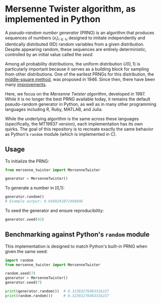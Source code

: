 # Mersenne Twister algorithm, as implemented in Python

A *pseudo-random number generator* (PRNG) is an algorithm that produces sequences of numbers $(x_i)_{i\in \mathbb{N}}$ designed 
to imitate independently and identically distributed (IID) random variables from a given distribution. Despite appearing
random, these sequences are entirely deterministic, controlled by an initial value called the *seed*.

Among all probability distributions, the uniform distribution $U(0,1)$ is particularly important because it serves as a
building block for sampling from other distributions. One of the earliest PRNGs for this distribution, the 
[middle-square method](https://en.wikipedia.org/wiki/Middle-square_method), was 
proposed in 1946. Since then, there have been many [improvements](https://en.wikipedia.org/wiki/List_of_random_number_generators#Pseudorandom_number_generators_(PRNGs)).


Here, we focus on the *Mersenne Twister algorithm*, developed in 1997. While it is no longer the best PRNG
available today, it remains the default pseudo-random generator in Python, as well as in many other programming
languages including R, Ruby, MATLAB, and Julia.

While the underlying algorithm is the same across these languages (specifically, the MT19937 version), each 
implementation has its own quirks. The goal of this repository is to recreate exactly the same behavior as Python's `random` 
module (which is implemented in C).

## Usage
To initialize the PRNG:
```python
from mersenne_twister import MersenneTwister

generator = MersenneTwister()
```

To generate a number in [0,1):
```python
generator.random()
# Example output: 0.6499291071489846
```

To seed the generator and ensure reproducibility:
```python
generator.seed(42)
```

## Benchmarking against Python's `random` module

This implementation is designed to match Python's built-in PRNG when given the same seed:

```python
import random
from mersenne_twister import MersenneTwister

random.seed(7)
generator = MersenneTwister()
generator.seed(7)

print(generator.random())  # 0.32383276483316237
print(random.random())     # 0.32383276483316237
```
